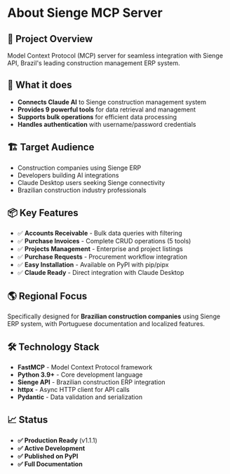 # About Sienge MCP Server

## 🎯 **Project Overview**
Model Context Protocol (MCP) server for seamless integration with Sienge API, Brazil's leading construction management ERP system.

## 🚀 **What it does**
- **Connects Claude AI** to Sienge construction management system
- **Provides 9 powerful tools** for data retrieval and management
- **Supports bulk operations** for efficient data processing
- **Handles authentication** with username/password credentials

## 🏗️ **Target Audience**
- Construction companies using Sienge ERP
- Developers building AI integrations
- Claude Desktop users seeking Sienge connectivity
- Brazilian construction industry professionals

## 📦 **Key Features**
- ✅ **Accounts Receivable** - Bulk data queries with filtering
- ✅ **Purchase Invoices** - Complete CRUD operations (5 tools)
- ✅ **Projects Management** - Enterprise and project listings
- ✅ **Purchase Requests** - Procurement workflow integration
- ✅ **Easy Installation** - Available on PyPI with pip/pipx
- ✅ **Claude Ready** - Direct integration with Claude Desktop

## 🌎 **Regional Focus**
Specifically designed for **Brazilian construction companies** using Sienge ERP system, with Portuguese documentation and localized features.

## 🛠️ **Technology Stack**
- **FastMCP** - Model Context Protocol framework
- **Python 3.9+** - Core development language
- **Sienge API** - Brazilian construction ERP integration
- **httpx** - Async HTTP client for API calls
- **Pydantic** - Data validation and serialization

## 📈 **Status**
- **✅ Production Ready** (v1.1.1)
- **✅ Active Development** 
- **✅ Published on PyPI**
- **✅ Full Documentation**